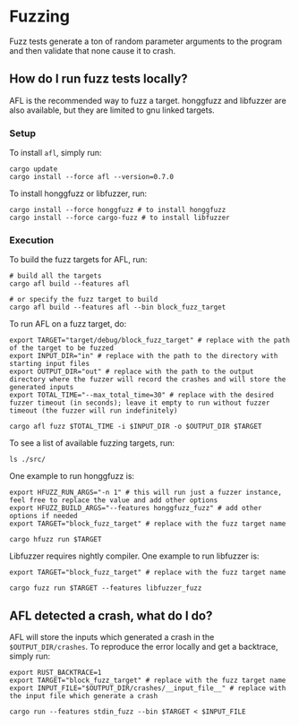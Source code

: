 # Fuzzing

Fuzz tests generate a ton of random parameter arguments to the program and then validate that none cause it to crash.

## How do I run fuzz tests locally?

AFL is the recommended way to fuzz a target.
honggfuzz and libfuzzer are also available, but they are limited to gnu linked targets.

### Setup

To install `afl`, simply run:

```shell
cargo update
cargo install --force afl --version=0.7.0
```

To install honggfuzz or libfuzzer, run:
```shell
cargo install --force honggfuzz # to install honggfuzz
cargo install --force cargo-fuzz # to install libfuzzer
```

### Execution

To build the fuzz targets for AFL, run:
```shell
# build all the targets
cargo afl build --features afl

# or specify the fuzz target to build
cargo afl build --features afl --bin block_fuzz_target
```

To run AFL on a fuzz target, do:

```shell
export TARGET="target/debug/block_fuzz_target" # replace with the path of the target to be fuzzed
export INPUT_DIR="in" # replace with the path to the directory with starting input files
export OUTPUT_DIR="out" # replace with the path to the output directory where the fuzzer will record the crashes and will store the generated inputs
export TOTAL_TIME="--max_total_time=30" # replace with the desired fuzzer timeout (in seconds); leave it empty to run without fuzzer timeout (the fuzzer will run indefinitely)

cargo afl fuzz $TOTAL_TIME -i $INPUT_DIR -o $OUTPUT_DIR $TARGET
```

To see a list of available fuzzing targets, run:

```shell
ls ./src/
```

One example to run honggfuzz is:
```shell
export HFUZZ_RUN_ARGS="-n 1" # this will run just a fuzzer instance, feel free to replace the value and add other options
export HFUZZ_BUILD_ARGS="--features honggfuzz_fuzz" # add other options if needed
export TARGET="block_fuzz_target" # replace with the fuzz target name

cargo hfuzz run $TARGET
```

Libfuzzer requires nightly compiler. One example to run libfuzzer is:
```shell
export TARGET="block_fuzz_target" # replace with the fuzz target name

cargo fuzz run $TARGET --features libfuzzer_fuzz
```

## AFL detected a crash, what do I do?

AFL will store the inputs which generated a crash in the `$OUTPUT_DIR/crashes`. To reproduce the error locally and get a backtrace, simply run:


```shell
export RUST_BACKTRACE=1
export TARGET="block_fuzz_target" # replace with the fuzz target name
export INPUT_FILE="$OUTPUT_DIR/crashes/__input_file__" # replace with the input file which generate a crash

cargo run --features stdin_fuzz --bin $TARGET < $INPUT_FILE
```
